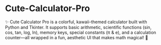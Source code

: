 # Cute-Calculator-Pro
✨ Cute Calculator Pro is a colorful, kawaii-themed calculator built with Python and Tkinter. It supports basic arithmetic, scientific functions (sin, cos, tan, log, ln), memory keys, special constants (π &amp; e), and a calculation counter—all wrapped in a fun, aesthetic UI that makes math magical! 🌸
